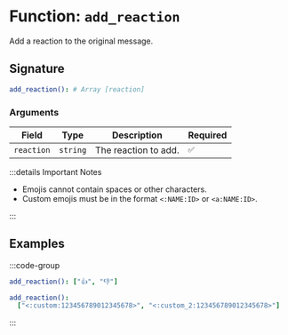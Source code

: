 # Function: `add_reaction`

Add a reaction to the original message.

## Signature

```yml
add_reaction(): # Array [reaction]
```

### Arguments

| Field      | Type     | Description          | Required |
| ---------- | -------- | -------------------- | -------- |
| `reaction` | `string` | The reaction to add. | `✅`     |

:::details Important Notes

- Emojis cannot contain spaces or other characters.
- Custom emojis must be in the format `<:NAME:ID>` or `<a:NAME:ID>`.

:::

## Examples

:::code-group

```yml [Unicode Emojis]
add_reaction(): ["👍", "👎"]
```

```yml [Custom Emojis]
add_reaction():
  ["<:custom:123456789012345678>", "<:custom_2:123456789012345678>"]
```

:::
